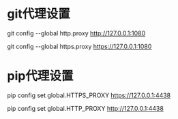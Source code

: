 # git代理设置
git config --global http.proxy http://127.0.0.1:1080

git config --global https.proxy https://127.0.0.1:1080

# pip代理设置
pip config set global.HTTPS_PROXY https://127.0.0.1:4438

pip config set global.HTTP_PROXY http://127.0.0.1:4438
